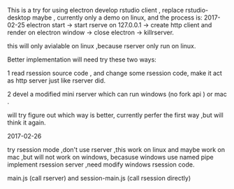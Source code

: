 This is a try for using electron develop rstudio client , replace rstudio-desktop maybe , currently only a demo on linux, and the process is:
2017-02-25
electron start ->  start rserve on 127.0.0.1 -> create http client and render on electron window -> close electron -> killrserver.

this will only avialable on linux ,because rserver only run on linux.


Better implementation will  need try these two ways:

1 read rsession source code , and change some rsession code, make it act as http server just like rserver did. 

2 devel a modified mini rserver which can run windows (no fork api ) or mac .  

will try figure out which way is better, currently perfer the first way ,but will think it again.


2017-02-26

try rsession mode ,don't use rserver ,this work on linux and maybe work on mac ,but will not work on windows, becasuse windows use named pipe implement rsession server ,need modify windows rsession code.

 main.js (call rserver) and  session-main.js (call rsession directly) 
